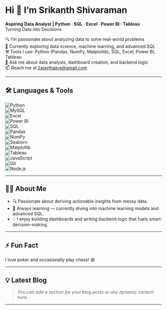 # Hi 👋 I’m Srikanth Shivaraman
**Aspiring Data Analyst | Python · SQL · Excel · Power BI · Tableau**  
Turning Data into Decisions  

🔍 I’m passionate about analyzing data to solve real-world problems  
🌱 Currently exploring data science, machine learning, and advanced SQL  
⚒️ Tools I use: Python (Pandas, NumPy, Matplotlib), SQL, Excel, Power BI, Tableau  
💬 Ask me about data analysis, dashboard creation, and backend logic  
📫 Reach me at [2ajaythakre@gmail.com](mailto:2ajaythakre@gmail.com)  

---

## 🛠 Languages & Tools  
![Python](https://img.shields.io/badge/-Python-3776AB?logo=python&logoColor=white)  
![MySQL](https://img.shields.io/badge/-MySQL-4479A1?logo=mysql&logoColor=white)  
![Excel](https://img.shields.io/badge/-Excel-217346?logo=microsoft-excel&logoColor=white)  
![Power BI](https://img.shields.io/badge/-Power%20BI-F2C811?logo=power-bi&logoColor=white)  
![SQL](https://img.shields.io/badge/-SQL-003B57?logo=postgresql&logoColor=white)  
![Pandas](https://img.shields.io/badge/-Pandas-150458?logo=pandas&logoColor=white)  
![NumPy](https://img.shields.io/badge/-NumPy-013243?logo=numpy&logoColor=white)  
![Seaborn](https://img.shields.io/badge/-Seaborn-4C5C7D?logo=python&logoColor=white)  
![Matplotlib](https://img.shields.io/badge/-Matplotlib-11557C?logo=matplotlib&logoColor=white)  
![Tableau](https://img.shields.io/badge/-Tableau-4E82B4?logo=tableau&logoColor=white)  
![JavaScript](https://img.shields.io/badge/-JavaScript-F7DF1E?logo=javascript&logoColor=black)  
![Git](https://img.shields.io/badge/-Git-F05032?logo=git&logoColor=white)  
![Node.js](https://img.shields.io/badge/-Node.js-339933?logo=node.js&logoColor=white)

---

## 👨‍💻 About Me  
- 🔍 Passionate about deriving actionable insights from messy data.  
- 🌟 Always learning — currently diving into machine learning models and advanced SQL.  
- 💡 I enjoy building dashboards and writing backend logic that fuels smart decision-making.

---

## ⚡ Fun Fact  
I love poker and occasionally play chess! 😄

---

## 💡 Latest Blog  
> *You can add a section for your blog posts or any dynamic content here.*

---


